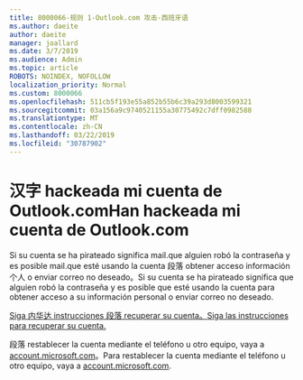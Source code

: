 ```yaml
---
title: 8000066-规则 1-Outlook.com 攻击-西班牙语
ms.author: daeite
author: daeite
manager: joallard
ms.date: 3/7/2019
ms.audience: Admin
ms.topic: article
ROBOTS: NOINDEX, NOFOLLOW
localization_priority: Normal
ms.custom: 8000066
ms.openlocfilehash: 511cb5f193e55a852b55b6c39a293d8003599321
ms.sourcegitcommit: 03a156a9c9740521155a30775492c7dff0982588
ms.translationtype: MT
ms.contentlocale: zh-CN
ms.lasthandoff: 03/22/2019
ms.locfileid: "30787902"
---
```

# <a name="han-hackeada-mi-cuenta-de-outlookcom"></a><span data-ttu-id="36e24-102">汉字 hackeada mi cuenta de Outlook.com</span><span class="sxs-lookup"><span data-stu-id="36e24-102">Han hackeada mi cuenta de Outlook.com</span></span>

<span data-ttu-id="36e24-103">Si su cuenta se ha pirateado significa mail.que alguien robó la contraseña y es posible mail.que esté usando la cuenta 段落 obtener acceso información 个人 o enviar correo no deseado。</span><span class="sxs-lookup"><span data-stu-id="36e24-103">Si su cuenta se ha pirateado significa que alguien robó la contraseña y es posible que esté usando la cuenta para obtener acceso a su información personal o enviar correo no deseado.</span></span>

[<span data-ttu-id="36e24-104">Siga 内华达 instrucciones 段落 recuperar su cuenta。</span><span class="sxs-lookup"><span data-stu-id="36e24-104">Siga las instrucciones para recuperar su cuenta.</span></span>](https://support.office.com/es-es/article/han-pirateado-mi-cuenta-de-outlook-com-35993ac5-ac2f-494e-aacb-5232dda453d8?ui=es-ES&rs=es-ES&ad=ES)

<span data-ttu-id="36e24-105">段落 restablecer la cuenta mediante el teléfono u otro equipo, vaya a [account.microsoft.com](https://go.microsoft.com/fwlink/p/?linkid=836814)。</span><span class="sxs-lookup"><span data-stu-id="36e24-105">Para restablecer la cuenta mediante el teléfono u otro equipo, vaya a [account.microsoft.com](https://go.microsoft.com/fwlink/p/?linkid=836814).</span></span>